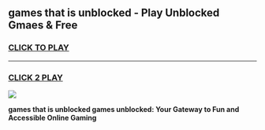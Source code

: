 
## games that is unblocked - Play Unblocked Gmaes & Free
<h3>
<a href="https://news.freeplayer.one?title=games_that_is_unblocked&ref=23F">CLICK TO PLAY</a></h3>
<hr>

<h3>
<a href="https://news.freeplayer.one?title=games_that_is_unblocked&ref=23F">CLICK 2 PLAY</a>
  
</h3>

<a href="https://news.freeplayer.one?title=games_that_is_unblocked&ref=23F/"><img src="https://clearcache.store/games.png"></a>


**games that is unblocked games unblocked: Your Gateway to Fun and Accessible Online Gaming**
